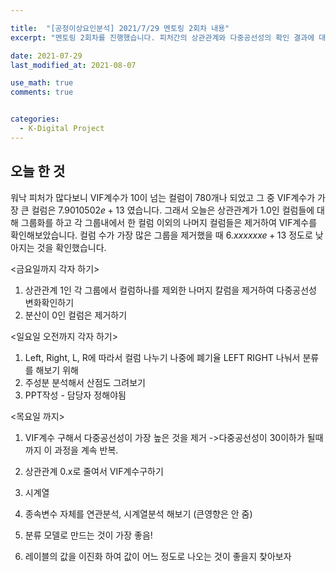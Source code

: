 ```yaml
---

title:  "[공정이상요인분석] 2021/7/29 멘토링 2회차 내용"
excerpt: "멘토링 2회차를 진행했습니다. 피처간의 상관관계와 다중공선성의 확인 결과에 대해 발표했습니다."

date: 2021-07-29
last_modified_at: 2021-08-07

use_math: true
comments: true


categories:
  - K-Digital Project
---
```


## 오늘 한 것

워낙 피처가 많다보니 VIF계수가 10이 넘는 컬럼이 780개나 되었고 그 중 VIF계수가 가장 큰 컬럼은 $7.9010502e+13$ 였습니다. 그래서 오늘은 상관관계가 1.0인 컬럼들에 대해 그룹화를 하고 각 그룹내에서 한 컬럼 이외의 나머지 컬럼들은 제거하여 VIF계수를 확인해보았습니다. 컬럼 수가 가장 많은 그룹을 제거했을 때 $6.xxxxxxe+13$ 정도로 낮아지는 것을 확인했습니다. 



<금요일까지 각자 하기>

1. 상관관계 1인 각 그룹에서 컬럼하나를 제외한 나머지 칼럼을 제거하여  다중공선성 변화확인하기
2. 분산이 0인 컬럼은 제거하기



<일요일 오전까지 각자 하기>

1. Left, Right, L, R에 따라서 컬럼 나누기
    나중에 폐기율 LEFT RIGHT 나눠서 분류를 해보기 위해
2. 주성분 분석해서 산점도 그려보기
3. PPT작성 - 담당자 정해야됨



<목요일 까지>

1. VIF계수 구해서 다중공선성이 가장 높은 것을 제거 
     ->다중공선성이 30이하가 될때까지 이 과정을 계속 반복. 

2. 상관관계 0.x로 줄여서 VIF계수구하기

3. 시계열
4. 종속변수 자체를 연관분석, 시계열분석 해보기 (큰영향은 안 줌)
5. 분류 모델로 만드는 것이 가장 좋음!
6. 레이블의 값을 이진화 하여 값이 어느 정도로 나오는 것이 좋을지 찾아보자
